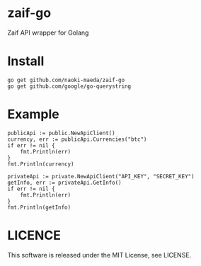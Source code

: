 # zaif-go
Zaif API wrapper for Golang

# Install
```
go get github.com/naoki-maeda/zaif-go
go get github.com/google/go-querystring
```

# Example
```
publicApi := public.NewApiClient()
currency, err := publicApi.Currencies("btc")
if err != nil {
    fmt.Println(err)
}
fmt.Println(currency)

privateApi := private.NewApiClient("API_KEY", "SECRET_KEY")
getInfo, err := privateApi.GetInfo()
if err != nil {
    fmt.Println(err)
}
fmt.Println(getInfo)
```

# LICENCE
This software is released under the MIT License, see LICENSE.